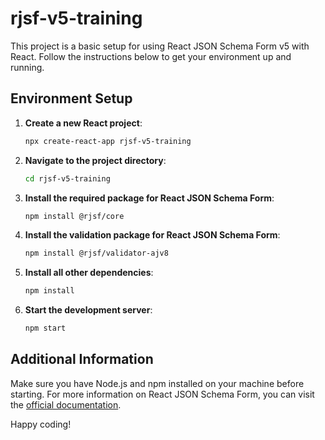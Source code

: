 # rjsf-v5-training

This project is a basic setup for using React JSON Schema Form v5 with React. Follow the instructions below to get your environment up and running.

## Environment Setup

1. **Create a new React project**:
    ```bash
    npx create-react-app rjsf-v5-training
    ```

2. **Navigate to the project directory**:
    ```bash
    cd rjsf-v5-training
    ```

3. **Install the required package for React JSON Schema Form**:
    ```bash
    npm install @rjsf/core
    ```

4. **Install the validation package for React JSON Schema Form**:
    ```bash
    npm install @rjsf/validator-ajv8
    ```

5. **Install all other dependencies**:
    ```bash
    npm install
    ```

6. **Start the development server**:
    ```bash
    npm start
    ```

## Additional Information

Make sure you have Node.js and npm installed on your machine before starting. For more information on React JSON Schema Form, you can visit the [official documentation](https://react-jsonschema-form.readthedocs.io/).

Happy coding!